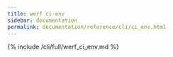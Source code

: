 ```yaml
---
title: werf ci-env
sidebar: documentation
permalink: documentation/reference/cli/ci_env.html
---
```


{% include /cli/full/werf_ci_env.md %}
